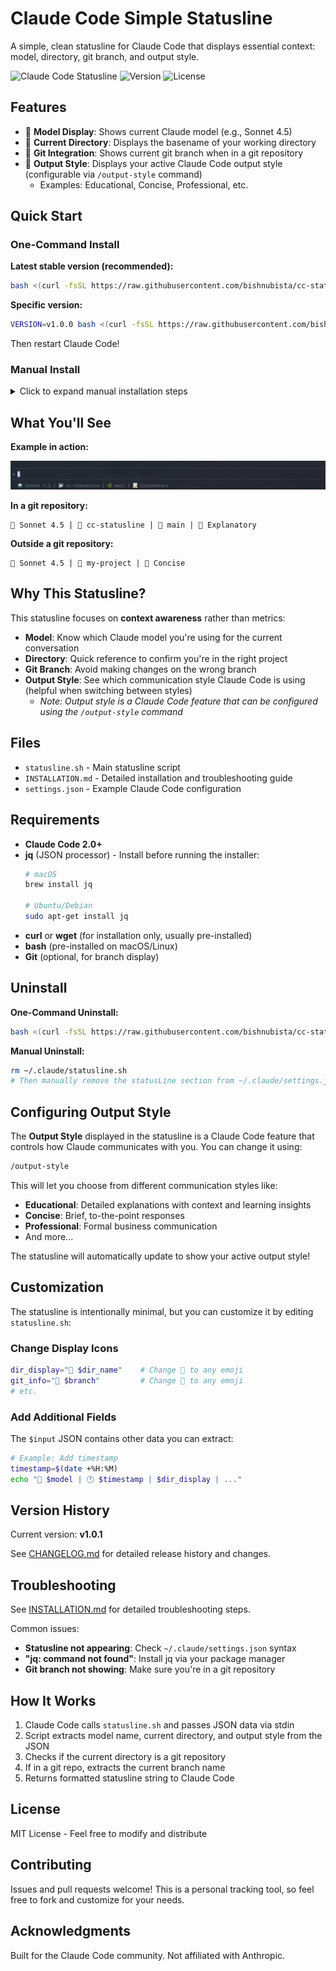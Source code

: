 # Claude Code Simple Statusline

A simple, clean statusline for Claude Code that displays essential context: model, directory, git branch, and output style.

![Claude Code Statusline](https://img.shields.io/badge/Claude_Code-Statusline-5436DA?style=for-the-badge)
![Version](https://img.shields.io/badge/version-1.0.1-blue?style=for-the-badge)
![License](https://img.shields.io/badge/license-MIT-green?style=for-the-badge)

## Features

- 🤖 **Model Display**: Shows current Claude model (e.g., Sonnet 4.5)
- 📂 **Current Directory**: Displays the basename of your working directory
- 🌿 **Git Integration**: Shows current git branch when in a git repository
- 📝 **Output Style**: Displays your active Claude Code output style (configurable via `/output-style` command)
  - Examples: Educational, Concise, Professional, etc.

## Quick Start

### One-Command Install

**Latest stable version (recommended):**
```bash
bash <(curl -fsSL https://raw.githubusercontent.com/bishnubista/cc-statusline/main/install.sh)
```

**Specific version:**
```bash
VERSION=v1.0.0 bash <(curl -fsSL https://raw.githubusercontent.com/bishnubista/cc-statusline/main/install.sh)
```

Then restart Claude Code!

### Manual Install

<details>
<summary>Click to expand manual installation steps</summary>

```bash
# Download the statusline script
curl -fsSL https://raw.githubusercontent.com/bishnubista/cc-statusline/main/statusline.sh -o ~/.claude/statusline.sh
chmod +x ~/.claude/statusline.sh

# Configure Claude Code (create or update ~/.claude/settings.json)
cat > ~/.claude/settings.json << 'EOF'
{
  "statusLine": {
    "type": "command",
    "command": "~/.claude/statusline.sh",
    "padding": 0
  }
}
EOF

# Restart Claude Code
```

</details>

## What You'll See

**Example in action:**

![Statusline Screenshot](assets/statusline-example.png)

**In a git repository:**
```
🤖 Sonnet 4.5 | 📂 cc-statusline | 🌿 main | 📝 Explanatory
```

**Outside a git repository:**
```
🤖 Sonnet 4.5 | 📂 my-project | 📝 Concise
```

## Why This Statusline?

This statusline focuses on **context awareness** rather than metrics:

- **Model**: Know which Claude model you're using for the current conversation
- **Directory**: Quick reference to confirm you're in the right project
- **Git Branch**: Avoid making changes on the wrong branch
- **Output Style**: See which communication style Claude Code is using (helpful when switching between styles)
  - *Note: Output style is a Claude Code feature that can be configured using the `/output-style` command*

## Files

- `statusline.sh` - Main statusline script
- `INSTALLATION.md` - Detailed installation and troubleshooting guide
- `settings.json` - Example Claude Code configuration

## Requirements

- **Claude Code 2.0+**
- **jq** (JSON processor) - Install before running the installer:
  ```bash
  # macOS
  brew install jq

  # Ubuntu/Debian
  sudo apt-get install jq
  ```
- **curl** or **wget** (for installation only, usually pre-installed)
- **bash** (pre-installed on macOS/Linux)
- **Git** (optional, for branch display)

## Uninstall

**One-Command Uninstall:**
```bash
bash <(curl -fsSL https://raw.githubusercontent.com/bishnubista/cc-statusline/main/uninstall.sh)
```

**Manual Uninstall:**
```bash
rm ~/.claude/statusline.sh
# Then manually remove the statusLine section from ~/.claude/settings.json
```

## Configuring Output Style

The **Output Style** displayed in the statusline is a Claude Code feature that controls how Claude communicates with you. You can change it using:

```bash
/output-style
```

This will let you choose from different communication styles like:
- **Educational**: Detailed explanations with context and learning insights
- **Concise**: Brief, to-the-point responses
- **Professional**: Formal business communication
- And more...

The statusline will automatically update to show your active output style!

## Customization

The statusline is intentionally minimal, but you can customize it by editing `statusline.sh`:

### Change Display Icons

```bash
dir_display="📂 $dir_name"    # Change 📂 to any emoji
git_info="🌿 $branch"         # Change 🌿 to any emoji
# etc.
```

### Add Additional Fields

The `$input` JSON contains other data you can extract:
```bash
# Example: Add timestamp
timestamp=$(date +%H:%M)
echo "🤖 $model | 🕐 $timestamp | $dir_display | ..."
```

## Version History

Current version: **v1.0.1**

See [CHANGELOG.md](CHANGELOG.md) for detailed release history and changes.

## Troubleshooting

See [INSTALLATION.md](INSTALLATION.md#troubleshooting) for detailed troubleshooting steps.

Common issues:
- **Statusline not appearing**: Check `~/.claude/settings.json` syntax
- **"jq: command not found"**: Install jq via your package manager
- **Git branch not showing**: Make sure you're in a git repository

## How It Works

1. Claude Code calls `statusline.sh` and passes JSON data via stdin
2. Script extracts model name, current directory, and output style from the JSON
3. Checks if the current directory is a git repository
4. If in a git repo, extracts the current branch name
5. Returns formatted statusline string to Claude Code

## License

MIT License - Feel free to modify and distribute

## Contributing

Issues and pull requests welcome! This is a personal tracking tool, so feel free to fork and customize for your needs.

## Acknowledgments

Built for the Claude Code community. Not affiliated with Anthropic.
